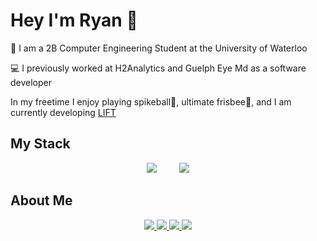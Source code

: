 # Hey I'm Ryan 👋

🏫 I am a 2B Computer Engineering Student at the University of Waterloo

💻 I previously worked at H2Analytics and Guelph Eye Md as a software developer

In my freetime I enjoy playing spikeball🏐, ultimate frisbee🥏, and I am currently developing [LIFT](https://lift-web.vercel.app/)

## My Stack

<p align="center">
    <img src="https://github-readme-stats.vercel.app/api/top-langs/?username=RyEggGit&hide_progress=true&langs_count=10&theme=dark" />
  &nbsp;&nbsp;&nbsp;&nbsp;&nbsp;&nbsp;&nbsp;
    <img src="https://skillicons.dev/icons?i=vue,ts,tailwind,python,go,bash,docker,firebase,flask,figma,java,github,mongo,react,d3&perline=5" />
  
</p>

## About Me
<p align="center">
  <a href="">
    <img src="https://github.com/RyEggGit/RyEggGit/assets/81097013/550128a4-802a-41e3-89af-f520cbd64dd7"/>
  </a>
  <a href="">
    <img src="https://github.com/RyEggGit/RyEggGit/assets/81097013/c049bcbf-2dc5-4ba9-8dba-a2ffca2312c1"/>
  </a>
  <a href="">
    <img src="https://github.com/RyEggGit/RyEggGit/assets/81097013/5b153b83-d251-44c2-aea8-9582b94c4fc1"/>
  </a>
  <a href="">
    <img src="https://github.com/RyEggGit/RyEggGit/assets/81097013/056516a8-0f86-4412-947d-96123e4fe41a"/>
  </a>
</p>



